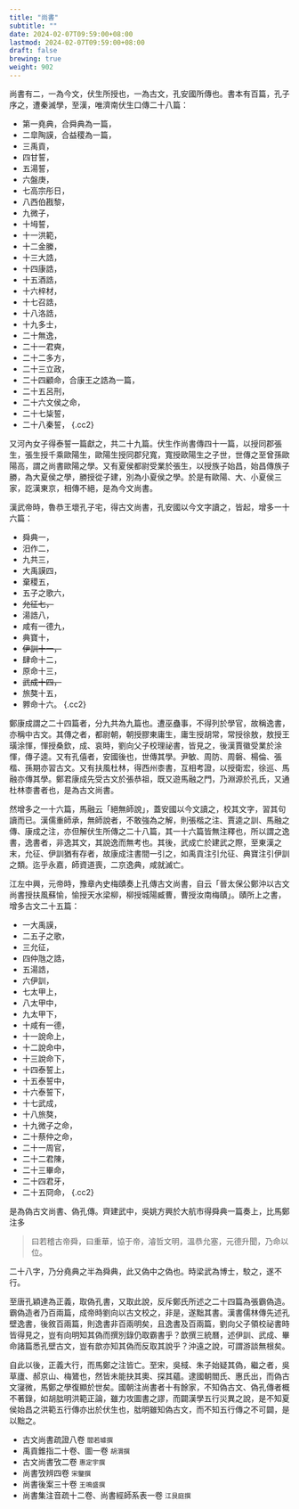 ```yaml
---
title: "尚書"
subtitle: ""
date: 2024-02-07T09:59:00+08:00
lastmod: 2024-02-07T09:59:00+08:00
draft: false
brewing: true
weight: 902
---
```



尚書有二，一為今文，伏生所授也，一為古文，孔安國所傳也。書本有百篇，孔子序之，遭秦滅學，至漢，唯濟南伏生口傳二十八篇：

- 第一堯典，合舜典為一篇，
- 二皐陶謨，合益稷為一篇，
- 三禹貢，
- 四甘誓，
- 五湯誓，
- 六盤庚，
- 七高宗彤日，
- 八西伯戡黎，
- 九微子，
- 十坶誓，
- 十一洪範，
- 十二金縢，
- 十三大誥，
- 十四康誥，
- 十五酒誥，
- 十六梓材，
- 十七召誥，
- 十八洛誥，
- 十九多士，
- 二十無逸，
- 二十一君奭，
- 二十二多方，
- 二十三立政，
- 二十四顧命，合康王之誥為一篇，
- 二十五呂刑，
- 二十六文侯之命，
- 二十七粊誓，
- 二十八秦誓，
{.cc2}

又河內女子得泰誓一篇獻之，共二十九篇。伏生作尚書傳四十一篇，以授同郡張生，張生授千乘歐陽生，歐陽生授同郡兒寬，寬授歐陽生之子世，世傳之至曾孫歐陽高，謂之尚書歐陽之學。又有夏侯都尉受業於張生，以授族子始昌，始昌傳族子勝，為大夏侯之學，勝授從子建，別為小夏侯之學。於是有歐陽、大、小夏侯三家，訖漢東京，相傳不絕，是為今文尚書。

漢武帝時，魯恭王壞孔子宅，得古文尚書，孔安國以今文字讀之，皆起，增多一十六篇：

- 舜典一，
- 汨作二，
- 九共三，
- 大禹謨四，
- 棄稷五，
- 五子之歌六，
- ~~允征七，~~
- 湯誥八，
- 咸有一德九，
- 典寶十，
- ~~伊訓十一，~~
- 肆命十二，
- 原命十三，
- ~~武成十四，~~
- 旅獒十五，
- 臩命十六。
{.cc2}

鄭康成謂之二十四篇者，分九共為九篇也。遭巫蠱事，不得列於學官，故稱逸書，亦稱中古文。其傳之者，都尉朝，朝授膠東庸生，庸生授胡常，常授徐敖，敖授王璜涂惲，惲授桑欽，成、哀時，劉向父子校理祕書，皆見之，後漢賈徽受業於涂惲，傳子逵。又有孔僖者，安國後也，世傳其學。尹敏、周防、周磐、楊倫、張楷、孫期亦習古文。又有扶風杜林，得西州桼書，互相考證，以授衛宏，徐巡、馬融亦傳其學。鄭君康成先受古文於張恭祖，既又遊馬融之門，乃淵源於孔氏，又通杜林桼書者也，是為古文尚書。

然增多之一十六篇，馬融云「絕無師說」，蓋安國以今文讀之，校其文字，習其句讀而已。漢儒重師承，無師說者，不敢強為之解，則張楷之注、賈逵之訓、馬融之傳、康成之注，亦但解伏生所傳之二十八篇，其一十六篇皆無注釋也，所以謂之逸書，逸書者，非逸其文，其說逸而無考也。其後，武成亡於建武之際，至東漢之末，允征、伊訓猶有存者，故康成注書間一引之，如禹貢注引允征、典寶注引伊訓之類。迄乎永嘉，師資道喪，二京逸典，咸就滅亡。

江左中興，元帝時，豫章內史梅賾奏上孔傳古文尚書，自云「晉太保公鄭沖以古文尚書授扶風蘇愉，愉授天水梁柳，柳授城陽臧曹，曹授汝南梅賾」。賾所上之書，增多古文二十五篇：

- 一大禹謨，
- 二五子之歌，
- 三允征，
- 四仲虺之誥，
- 五湯誥，
- 六伊訓，
- 七太甲上，
- 八太甲中，
- 九太甲下，
- 十咸有一德，
- 十一說命上，
- 十二說命中，
- 十三說命下，
- 十四泰誓上，
- 十五泰誓中，
- 十六泰誓下，
- 十七武成，
- 十八旅獒，
- 十九微子之命，
- 二十蔡仲之命，
- 二十一周官，
- 二十二君陳，
- 二十三畢命，
- 二十四君牙，
- 二十五冏命，
{.cc2}

是為偽古文尚書、偽孔傳。齊建武中，吳姚方興於大航市得舜典一篇奏上，比馬鄭注多

> 曰若稽古帝舜，曰重華，協于帝，濬哲文明，溫恭允塞，元德升聞，乃命以位。

二十八字，乃分堯典之半為舜典，此又偽中之偽也。時梁武為博士，駮之，遂不行。

至唐孔穎達為正義，取偽孔書，又取此說，反斥鄭氏所述之二十四篇為張霸偽造。霸偽造者乃百兩篇，成帝時劉向以古文校之，非是，遂黜其書。漢書儒林傳先述孔壁逸書，後敘百兩篇，則逸書非百兩明矣，且逸書及百兩篇，劉向父子領校祕書時皆得見之，豈有向明知其偽而撰別錄仍取霸書乎？歆撰三統曆，述伊訓、武成、畢命諸篇悉孔壁古文，豈有歆亦知其偽而反取其說乎？沖遠之說，可謂游談無根矣。

自此以後，正義大行，而馬鄭之注皆亡。至宋，吳棫、朱子始疑其偽，繼之者，吳草廬、郝京山、梅鷟也，然皆未能抉其奧、探其蘊。逮國朝閻氏、惠氏出，而偽古文寖微，馬鄭之學復顯於世矣。國朝注尚書者十有餘家，不知偽古文、偽孔傳者概不著錄，如胡朏明洪範正論，雖力攻圖書之謬，而闢漢學五行災異之說，是不知夏侯始昌之洪範五行傳亦出於伏生也，朏明雖知偽古文，而不知五行傳之不可闢，是以黜之。

- 古文尚書疏證八卷 <small>閻若璩撰</small>
- 禹貢錐指二十卷、圖一卷 <small>胡渭撰</small>
- 古文尚書攷二卷 <small>惠定宇撰</small>
- 尚書攷辨四卷 <small>宋鑒撰</small>
- 尚書後案三十卷 <small>王鳴盛撰</small>
- 尚書集注音疏十二卷、尚書經師系表一卷 <small>江艮庭撰</small>
